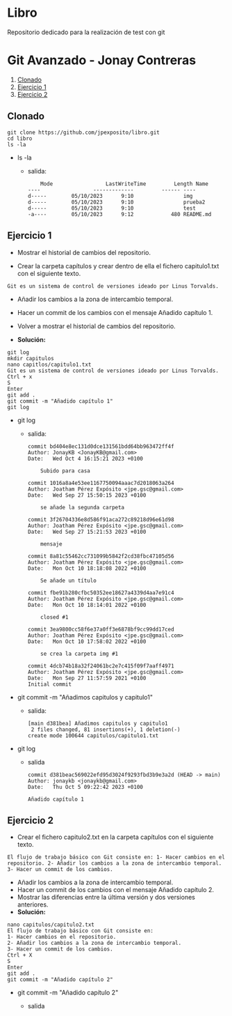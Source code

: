 # Libro
Repositorio dedicado para la realización de test con git
# Git Avanzado - Jonay Contreras

1. [Clonado](#clonado)
2. [Ejercicio 1](#ejercicio-1)
3. [Ejercicio 2](#ejercicio-2)

## Clonado
```code
git clone https://github.com/jpexposito/libro.git
cd libro
ls -la
```
- ls -la
    - salida:

        ```code
            Mode                 LastWriteTime         Length Name
        ----                 -------------         ------ ----
        d-----        05/10/2023      9:10                img
        d-----        05/10/2023      9:10                prueba2
        d-----        05/10/2023      9:10                test
        -a----        05/10/2023      9:12            480 README.md
        ```


## Ejercicio 1
- Mostrar el historial de cambios del repositorio.

- Crear la carpeta capítulos y crear dentro de ella el fichero capitulo1.txt con el siguiente texto.

```code
Git es un sistema de control de versiones ideado por Linus Torvalds.
```
- Añadir los cambios a la zona de intercambio temporal.

- Hacer un commit de los cambios con el mensaje Añadido capítulo 1.

- Volver a mostrar el historial de cambios del repositorio.

- __Solución:__

```code
git log
mkdir capitulos
nano capitlos/capitulo1.txt
Git es un sistema de control de versiones ideado por Linus Torvalds.
Ctrl + x
S
Enter
git add .
git commit -m "Añadido capítulo 1"
git log
```

- git log
    - salida:

        ```code
        commit bd404e8ec131d0dce131561bdd64bb963472ff4f
        Author: JonayKB <JonayKB@gmail.com>
        Date:   Wed Oct 4 16:15:21 2023 +0100

            Subido para casa

        commit 1016a8a4e53ee1167750094aaac7d2018063a264
        Author: Joatham Pérez Expósito <jpe.gsc@gmail.com>
        Date:   Wed Sep 27 15:50:15 2023 +0100

            se añade la segunda carpeta

        commit 3f26704336e8d586f91aca272c89218d96e61d98
        Author: Joatham Pérez Expósito <jpe.gsc@gmail.com>
        Date:   Wed Sep 27 15:21:53 2023 +0100

            mensaje

        commit 8a81c55462cc731099b5842f2cd38fbc47105d56
        Author: Joatham Pérez Expósito <jpe.gsc@gmail.com>
        Date:   Mon Oct 10 18:18:08 2022 +0100

            Se añade un título

        commit fbe91b280cfbc50352ee18627a4339d4aa7e91c4
        Author: Joatham Pérez Expósito <jpe.gsc@gmail.com>
        Date:   Mon Oct 10 18:14:01 2022 +0100

            closed #1

        commit 3ea9800cc58f6e37a0ff3e6878bf9cc99dd17ced
        Author: Joatham Pérez Expósito <jpe.gsc@gmail.com>
        Date:   Mon Oct 10 17:58:02 2022 +0100

            se crea la carpeta img #1

        commit 4dcb74b18a32f24061bc2e7c415f09f7aaff4971
        Author: Joatham Pérez Expósito <jpe.gsc@gmail.com>
        Date:   Mon Sep 27 11:57:59 2021 +0100
        Initial commit
        ```




- git commit -m "Añadimos capitulos y capitulo1"
    - salida:

        ```code
        [main d381bea] Añadimos capitulos y capitulo1
         2 files changed, 81 insertions(+), 1 deletion(-)
        create mode 100644 capitulos/capitulo1.txt
        ```



- git log
    - salida

        ```code
        commit d381beac569022efd95d3024f9293fbd3b9e3a2d (HEAD -> main)
        Author: jonaykb <jonaykb@gmail.com>
        Date:   Thu Oct 5 09:22:42 2023 +0100

        Añadido capítulo 1
        ```



## Ejercicio 2

- Crear el fichero capitulo2.txt en la carpeta capítulos con el siguiente texto.

```code
El flujo de trabajo básico con Git consiste en: 1- Hacer cambios en el 
repositorio. 2- Añadir los cambios a la zona de intercambio temporal. 3- Hacer un commit de los cambios.
```

- Añadir los cambios a la zona de intercambio temporal.
- Hacer un commit de los cambios con el mensaje Añadido capítulo 2.
- Mostrar las diferencias entre la última versión y dos versiones anteriores.
- __Solución:__

```code
nano capitulos/capitulo2.txt
El flujo de trabajo básico con Git consiste en: 
1- Hacer cambios en el repositorio. 
2- Añadir los cambios a la zona de intercambio temporal. 
3- Hacer un commit de los cambios.
Ctrl + X
S
Enter
git add .
git commit -m "Añadido capítulo 2"
```

- git commit -m "Añadido capítulo 2"
    - salida

        ```code
        
        ```